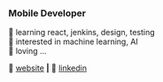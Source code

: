 ### Mobile Developer


🧠 learning react, jenkins, design, testing  
📓 interested in machine learning, AI  
💜 loving ...  


🏡 [website][website] **|** 
👔 [linkedin][linkedin]

[website]: http://mena-shafik.com/
[linkedin]: https://www.linkedin.com/in/mena-shafik/
